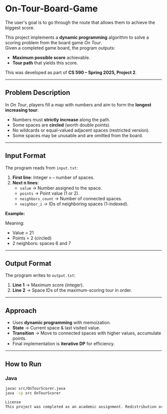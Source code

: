 # On-Tour-Board-Game

The user's goal is to go through the route that allows them to achieve the biggest score.

This project implements a **dynamic programming** algorithm to solve a scoring problem from the board game *On Tour*.  
Given a completed game board, the program outputs:
- **Maximum possible score** achievable.
- **Tour path** that yields this score.

This was developed as part of **CS 590 – Spring 2025, Project 2**.

---

## Problem Description
In *On Tour*, players fill a map with numbers and aim to form the **longest increasing tour**:
- Numbers must **strictly increase** along the path.
- Some spaces are **circled** (worth double points).
- No wildcards or equal-valued adjacent spaces (restricted version).
- Some spaces may be unusable and are omitted from the board.

---

## Input Format
The program reads from `input.txt`:

1. **First line**: Integer `n` – number of spaces.
2. **Next n lines**:  
   - `value` → Number assigned to the space.
   - `points` → Point value (1 or 2).
   - `neighbors_count` → Number of connected spaces.
   - `neighbor_i` → IDs of neighboring spaces (1-indexed).

**Example:**

Meaning:
- Value = 21  
- Points = 2 (circled)  
- 2 neighbors: spaces 6 and 7

---

## Output Format
The program writes to `output.txt`:
1. **Line 1** → Maximum score (integer).
2. **Line 2** → Space IDs of the maximum-scoring tour in order.

---

## Approach
- Uses **dynamic programming** with memoization.
- **State** → Current space & last visited value.
- **Transition** → Move to connected spaces with higher values, accumulate points.
- Final implementation is **iterative DP** for efficiency.

---

## How to Run

### Java
```bash
javac src/OnTourScorer.java
java -cp src OnTourScorer

License
This project was completed as an academic assignment. Redistribution or modification should respect the course’s academic integrity policy.
